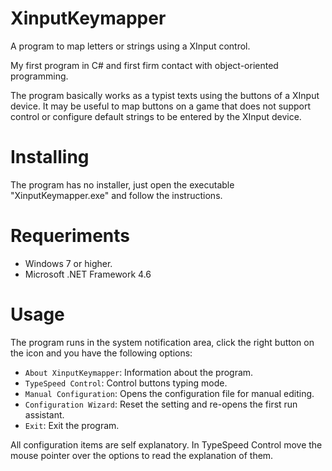 # XinputKeymapper
A program to map letters or strings using a XInput control.

My first program in C# and first firm contact with object-oriented programming.

The program basically works as a typist texts using the buttons of a XInput device.
It may be useful to map buttons on a game that does not support control or configure default strings to be entered by the XInput device.

# Installing
The program has no installer, just open the executable "XinputKeymapper.exe" and follow the instructions.

# Requeriments
* Windows 7 or higher.
* Microsoft .NET Framework 4.6

# Usage
The program runs in the system notification area, click the right button on the icon and you have the following options:

* `About XinputKeymapper`: Information about the program.
* `TypeSpeed Control`: Control buttons typing mode.
* `Manual Configuration`: Opens the configuration file for manual editing.
* `Configuration Wizard`: Reset the setting and re-opens the first run assistant.
* `Exit`: Exit the program.

All configuration items are self explanatory. In TypeSpeed Control move the mouse pointer over the options to read the explanation of them.
